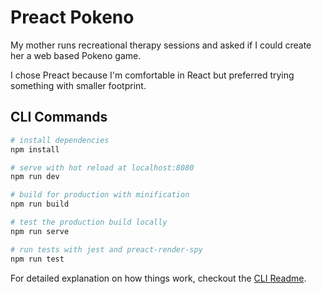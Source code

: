 # Preact Pokeno

My mother runs recreational therapy sessions and asked if I could create her a web based Pokeno game.

I chose Preact because I'm comfortable in React but preferred trying something with smaller footprint.

## CLI Commands

``` bash
# install dependencies
npm install

# serve with hot reload at localhost:8080
npm run dev

# build for production with minification
npm run build

# test the production build locally
npm run serve

# run tests with jest and preact-render-spy 
npm run test
```

For detailed explanation on how things work, checkout the [CLI Readme](https://github.com/developit/preact-cli/blob/master/README.md).
